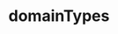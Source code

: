 ---
title: domainTypes
position: 2
parameters:
  - name:
    content:
content_markdown: |-
   Each domain is assigned a domainType. The domainType determines the type of products that can be made and sold by the domain. It can also determines which features are restricted or made available.

   | Type                | Value | Description                        |
   | ------------------- | ----- | ---------------------------------- |
   | UNRESTRICTED        | 0     | Can create all product types and has access to all features |
   | SELLER              | 1     | Freemium teir domain type can only create: SELLER_MOD and CHAINED_SELLER_MOD product types. This domain type is restricted from updating and customising themes, adding domain team members and selling products on the Merchi marketplace |
   | SELLER_PLUS         | 2     | Can create the following product types: SELLER, SELLER_MOD and CHAINED_SELLER_MOD. This domain type is restricted from selling products on the Merchi marketplace. |
   | SUPPLIER            | 3     | Can create all product types. This domain type can only sell products on the Merchi marketplace by invitation. |
   | RESTRICTED_SUPPLIER | 4     | Can create all product types. This domain type is restricted from selling products on the Merchi marketplace. |
   | DOMAIN_SUPPLIER     | 5     | Can not create any products. This domain type is created for third party suppliers to allow them to convert their production quotes into invoices and take payments. This domain type can be upgraded to a RESTRICTED_SUPPLIER on subscription. |


left_code_blocks:
  - code_block:
    title:
    language:
---